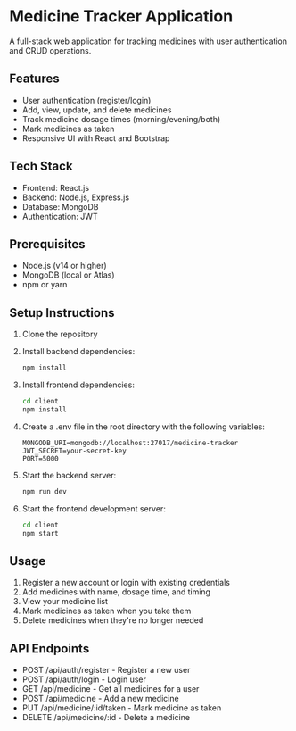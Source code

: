 # Medicine Tracker Application

A full-stack web application for tracking medicines with user authentication and CRUD operations.

## Features

- User authentication (register/login)
- Add, view, update, and delete medicines
- Track medicine dosage times (morning/evening/both)
- Mark medicines as taken
- Responsive UI with React and Bootstrap

## Tech Stack

- Frontend: React.js
- Backend: Node.js, Express.js
- Database: MongoDB
- Authentication: JWT

## Prerequisites

- Node.js (v14 or higher)
- MongoDB (local or Atlas)
- npm or yarn

## Setup Instructions

1. Clone the repository
2. Install backend dependencies:
   ```bash
   npm install
   ```

3. Install frontend dependencies:
   ```bash
   cd client
   npm install
   ```

4. Create a .env file in the root directory with the following variables:
   ```
   MONGODB_URI=mongodb://localhost:27017/medicine-tracker
   JWT_SECRET=your-secret-key
   PORT=5000
   ```

5. Start the backend server:
   ```bash
   npm run dev
   ```

6. Start the frontend development server:
   ```bash
   cd client
   npm start
   ```

## Usage

1. Register a new account or login with existing credentials
2. Add medicines with name, dosage time, and timing
3. View your medicine list
4. Mark medicines as taken when you take them
5. Delete medicines when they're no longer needed

## API Endpoints

- POST /api/auth/register - Register a new user
- POST /api/auth/login - Login user
- GET /api/medicine - Get all medicines for a user
- POST /api/medicine - Add a new medicine
- PUT /api/medicine/:id/taken - Mark medicine as taken
- DELETE /api/medicine/:id - Delete a medicine 
